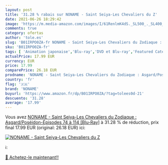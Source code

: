 ```yaml
---
layout: post
title: '31.28 % rabais sur NONAME - Saint Seiya-Les Chevaliers du Z'
date: 2021-06-26 18:29:42
image: 'https://m.media-amazon.com/images/I/61RenlmK4dS._SL500_._SL400_.jpg'
comments: true
category: ofertas
author: 'tole.es'
slug: 'B01IRPO0ZA-fr NONAME - Saint Seiya-Les Chevaliers du Zodiaque :...'
sku: 'B01IRPO0ZA-fr'
tags: [ 'Animation japonaise','Blu-ray','DVD et Blu-ray','Featured Categories','Films','Séries TV','noname', ]
actualPrice: 17.99 EUR
currency: EUR
price: 17.99
comparePrice: 26.18 EUR
prodname: 'NONAME - Saint Seiya-Les Chevaliers du Zodiaque : Asgard/Poséidon-Épisodes 74 à 114 [Blu-Ray]'
country: 'fr'
flag: '🇫🇷'
brand: 'NONAME'
buyurl: 'https://www.amazon.fr/dp/B01IRPO0ZA/?tag=tolees0d-21'
descuento: '31.28'
average: '17.99'
---
```


Vous avez [NONAME - Saint Seiya-Les Chevaliers du Zodiaque : Asgard/Poséidon-Épisodes 74 à 114 [Blu-Ray]](https://www.amazon.fr/dp/B01IRPO0ZA/?tag=tolees0d-21)  à  31.28 % de réduction, prix final  17.99 EUR (original: 26.18 EUR) ici:

[![NONAME - Saint Seiya-Les Chevaliers du Z](https://m.media-amazon.com/images/I/61RenlmK4dS._SL500_._SL400_.jpg)](https://www.amazon.fr/dp/B01IRPO0ZA/?tag=tolees0d-21)

ℹ️:


[🛒 Achetez-le maintenant!!](https://www.amazon.fr/dp/B01IRPO0ZA/?tag=tolees0d-21)

